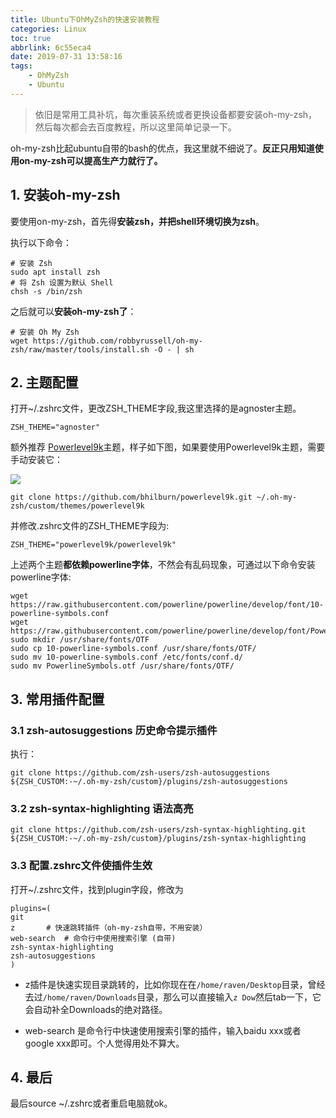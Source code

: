 ```yaml
---
title: Ubuntu下OhMyZsh的快速安装教程
categories: Linux
toc: true
abbrlink: 6c55eca4
date: 2019-07-31 13:58:16
tags:
	- OhMyZsh
	- Ubuntu
---
```


> 依旧是常用工具补坑，每次重装系统或者更换设备都要安装oh-my-zsh，然后每次都会去百度教程，所以这里简单记录一下。
>

oh-my-zsh比起ubuntu自带的bash的优点，我这里就不细说了。**反正只用知道使用on-my-zsh可以提高生产力就行了。**

<!-- more -->
## 1. 安装oh-my-zsh

要使用on-my-zsh，首先得**安装zsh，并把shell环境切换为zsh**。

执行以下命令：

```shell
# 安装 Zsh
sudo apt install zsh
# 将 Zsh 设置为默认 Shell
chsh -s /bin/zsh
```

之后就可以**安装oh-my-zsh了**：

```shell
# 安装 Oh My Zsh
wget https://github.com/robbyrussell/oh-my-zsh/raw/master/tools/install.sh -O - | sh
```

## 2. 主题配置

打开~/.zshrc文件，更改ZSH_THEME字段,我这里选择的是agnoster主题。

```shell
ZSH_THEME="agnoster"
```

额外推荐 [Powerlevel9k](https://github.com/bhilburn/powerlevel9k)主题，样子如下图，如果要使用Powerlevel9k主题，需要手动安装它：

![](https://ae01.alicdn.com/kf/Hefe68429ca144cf6ba8031488499a0adJ.png)

```shell
git clone https://github.com/bhilburn/powerlevel9k.git ~/.oh-my-zsh/custom/themes/powerlevel9k
```

并修改.zshrc文件的ZSH_THEME字段为:

```shell
ZSH_THEME="powerlevel9k/powerlevel9k"
```

上述两个主题**都依赖powerline字体**，不然会有乱码现象，可通过以下命令安装powerline字体:

```shell
wget https://raw.githubusercontent.com/powerline/powerline/develop/font/10-powerline-symbols.conf
wget https://raw.githubusercontent.com/powerline/powerline/develop/font/PowerlineSymbols.otf
sudo mkdir /usr/share/fonts/OTF
sudo cp 10-powerline-symbols.conf /usr/share/fonts/OTF/
sudo mv 10-powerline-symbols.conf /etc/fonts/conf.d/
sudo mv PowerlineSymbols.otf /usr/share/fonts/OTF/
```

## 3.  常用插件配置

### 3.1 zsh-autosuggestions 历史命令提示插件

执行：
```shell
git clone https://github.com/zsh-users/zsh-autosuggestions ${ZSH_CUSTOM:-~/.oh-my-zsh/custom}/plugins/zsh-autosuggestions
```


### 3.2 zsh-syntax-highlighting 语法高亮

```shell
git clone https://github.com/zsh-users/zsh-syntax-highlighting.git ${ZSH_CUSTOM:-~/.oh-my-zsh/custom}/plugins/zsh-syntax-highlighting
```

### 3.3 配置.zshrc文件使插件生效

打开~/.zshrc文件，找到plugin字段，修改为

```shell
plugins=( 
git  	
z 		# 快速跳转插件（oh-my-zsh自带，不用安装）
web-search 	# 命令行中使用搜索引擎 (自带)
zsh-syntax-highlighting 
zsh-autosuggestions 
) 
```

- z插件是快速实现目录跳转的，比如你现在在`/home/raven/Desktop`目录，曾经去过`/home/raven/Downloads`目录，那么可以直接输入`z Dow`然后tab一下，它会自动补全Downloads的绝对路径。

- web-search 是命令行中快速使用搜索引擎的插件，输入baidu xxx或者google xxx即可。个人觉得用处不算大。

## 4. 最后

最后source ~/.zshrc或者重启电脑就ok。
